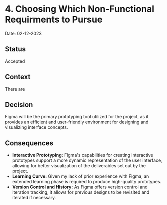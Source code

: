 # 4. Choosing Which Non-Functional Requirments to Pursue 

Date: 02-12-2023

## Status

Accepted

## Context

There are 

## Decision

Figma will be the primary prototyping tool utilized for the project, as it provides an efficient and user-friendly environment for designing and visualizing interface concepts.

## Consequences

* **Interactive Prototyping:**  Figma's capabilities for creating interactive prototypes support a more dynamic representation of the user interface, allowing for better visualization of the deliverables set out by the project.
* **Learning Curve:**  Given my lack of prior experience with Figma, an extended learning phase is required to produce high-quality prototypes.
* **Version Control and History:** As Figma offers version control and iteration tracking, it allows for previous designs to be revisited and iterated if necessary.
